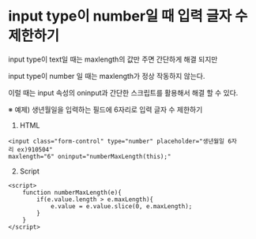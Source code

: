 # input type이 number일 때 입력 글자 수 제한하기

input type이 text일 때는 maxlength의 값만 주면 간단하게 해결 되지만

input type이 number 일 때는 maxlength가 정상 작동하지 않는다.

이럴 때는 input 속성의 oninput과 간단한 스크립트를 활용해서 해결 할 수 있다.


※ 예제) 생년월일을 입력하는 필드에 6자리로 입력 글자 수 제한하기

1. HTML
```
<input class="form-control" type="number" placeholder="생년월일 6자리 ex)910504" 
maxlength="6" oninput="numberMaxLength(this);"
```

2. Script
```
<script>
    function numberMaxLength(e){
        if(e.value.length > e.maxLength){
            e.value = e.value.slice(0, e.maxLength);
        }
    }
</script>
```
